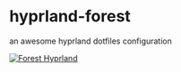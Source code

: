 # hyprland-forest
an awesome hyprland dotfiles configuration


[![Forest Hyprland](https://github.com//dotfiles/blob/aurora/assets/pipes.png?raw=true)](https://github.com/flick0/dotfiles/tree/aurora)
